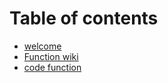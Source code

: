 # Table of contents

* [welcome](README.md)
* [Function wiki](function.md)
* [code function](codefunction.md)

